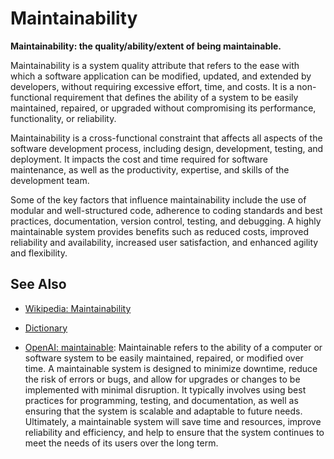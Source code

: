 # Maintainability

**Maintainability: the quality/ability/extent of being maintainable.**

<span data-chatgpt-prompt="explain maintainability (system quality attribute, cross-functional constraint, non-functional requirement\)">

Maintainability is a system quality attribute that refers to the ease with which a software application can be modified, updated, and extended by developers, without requiring excessive effort, time, and costs. It is a non-functional requirement that defines the ability of a system to be easily maintained, repaired, or upgraded without compromising its performance, functionality, or reliability.

Maintainability is a cross-functional constraint that affects all aspects of the software development process, including design, development, testing, and deployment. It impacts the cost and time required for software maintenance, as well as the productivity, expertise, and skills of the development team.

Some of the key factors that influence maintainability include the use of modular and well-structured code, adherence to coding standards and best practices, documentation, version control, testing, and debugging. A highly maintainable system provides benefits such as reduced costs, improved reliability and availability, increased user satisfaction, and enhanced agility and flexibility.

</span>

## See Also

* [Wikipedia: Maintainability](https://wikipedia.org/wiki/Maintainability)

* [Dictionary]()

* [OpenAI: maintainable](https:://openai.com): <span data-chatgpt-prompt="define maintainable (computers and software)">Maintainable refers to the ability of a computer or software system to be easily maintained, repaired, or modified over time. A maintainable system is designed to minimize downtime, reduce the risk of errors or bugs, and allow for upgrades or changes to be implemented with minimal disruption. It typically involves using best practices for programming, testing, and documentation, as well as ensuring that the system is scalable and adaptable to future needs. Ultimately, a maintainable system will save time and resources, improve reliability and efficiency, and help to ensure that the system continues to meet the needs of its users over the long term.</span>

